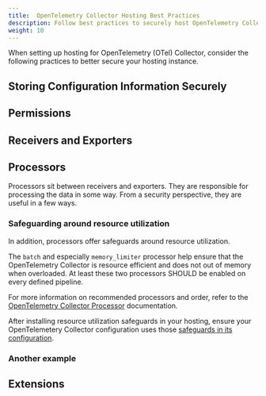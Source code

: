 ```yaml
---
title:  OpenTelemetry Collector Hosting Best Practices
description: Follow best practices to securely host OpenTelemetry Collector.
weight: 10
---
```


When setting up hosting for OpenTelemetry (OTel) Collector, consider the following practices to better secure your hosting instance.

## Storing Configuration Information Securely

<!--- TODO: SHOULD ensure sensitive configuration information is stored securely. How? -->

## Permissions

<!--- TODO: SHOULD not run the OpenTelemetry Collector as root/admin user. Why? (Give the reader motivation.) How do you do that?
- NOTE: MAY require privileged access for some components -->

## Receivers and Exporters

<!--- TODO: SHOULD limit exposure of servers to authorized users. How do you do that? -->

## Processors

Processors sit between receivers and exporters. They are responsible for processing the data in some way. From a security perspective, they are useful in a few ways.

### Safeguarding around resource utilization

In addition, processors offer safeguards around resource utilization.

<!-- start same page content in otel-collector-configuration-best-practices -->
The `batch` and especially `memory_limiter` processor help ensure that the OpenTelemetry Collector is resource efficient and does not out of memory when overloaded. At least these two processors SHOULD be enabled on every defined pipeline.

For more information on recommended processors and order, refer to the [OpenTelemetry Collector Processor](https://github.com/open-telemetry/opentelemetry-collector/tree/main/processor) documentation.
<!-- /end same page content in otel-collector-configuration-best-practices -->

After installing resource utilization safeguards in your hosting, ensure your OpenTelemetery Collector configuration uses those [safeguards in its configuration](/security/otel-collector-configuration-best-practices/).

### Another example

<!--- TODO: INSERT ADDITIONAL EXAMPLES HERE. -->

## Extensions

<!--- TODO: Extensions SHOULD NOT expose sensitive health or telemetry data. How? What can you do? -->

